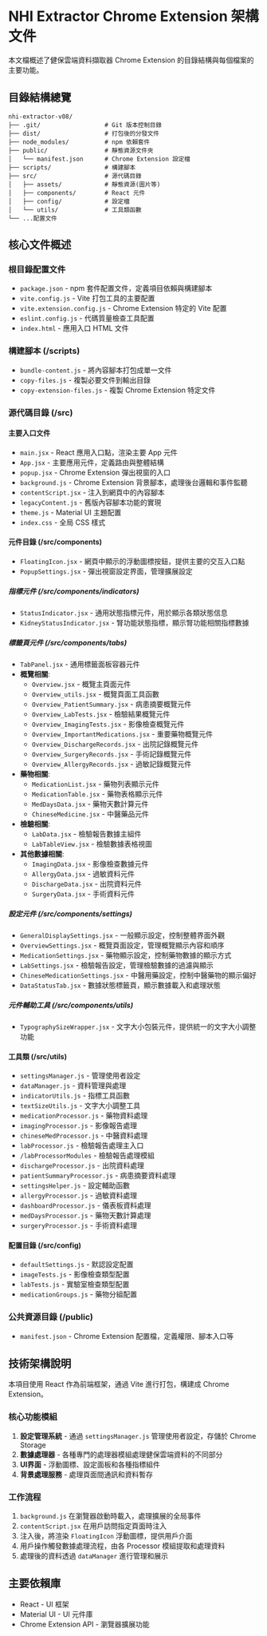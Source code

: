# NHI Extractor Chrome Extension 架構文件

本文檔概述了健保雲端資料擷取器 Chrome Extension 的目錄結構與每個檔案的主要功能。

## 目錄結構總覽

```
nhi-extractor-v08/
├── .git/                  # Git 版本控制目錄
├── dist/                  # 打包後的分發文件
├── node_modules/          # npm 依賴套件
├── public/                # 靜態資源文件夾
│   └── manifest.json      # Chrome Extension 設定檔
├── scripts/               # 構建腳本
├── src/                   # 源代碼目錄
│   ├── assets/            # 靜態資源(圖片等)
│   ├── components/        # React 元件
│   ├── config/            # 設定檔
│   └── utils/             # 工具類函數
└── ...配置文件
```

## 核心文件概述

### 根目錄配置文件

- `package.json` - npm 套件配置文件，定義項目依賴與構建腳本
- `vite.config.js` - Vite 打包工具的主要配置
- `vite.extension.config.js` - Chrome Extension 特定的 Vite 配置
- `eslint.config.js` - 代碼質量檢查工具配置
- `index.html` - 應用入口 HTML 文件

### 構建腳本 (/scripts)

- `bundle-content.js` - 將內容腳本打包成單一文件
- `copy-files.js` - 複製必要文件到輸出目錄
- `copy-extension-files.js` - 複製 Chrome Extension 特定文件

### 源代碼目錄 (/src)

#### 主要入口文件

- `main.jsx` - React 應用入口點，渲染主要 App 元件
- `App.jsx` - 主要應用元件，定義路由與整體結構
- `popup.jsx` - Chrome Extension 彈出視窗的入口
- `background.js` - Chrome Extension 背景腳本，處理後台邏輯和事件監聽
- `contentScript.jsx` - 注入到網頁中的內容腳本
- `legacyContent.js` - 舊版內容腳本功能的實現
- `theme.js` - Material UI 主題配置
- `index.css` - 全局 CSS 樣式

#### 元件目錄 (/src/components)

- `FloatingIcon.jsx` - 網頁中顯示的浮動圖標按鈕，提供主要的交互入口點
- `PopupSettings.jsx` - 彈出視窗設定界面，管理擴展設定

##### 指標元件 (/src/components/indicators)
- `StatusIndicator.jsx` - 通用狀態指標元件，用於顯示各類狀態信息
- `KidneyStatusIndicator.jsx` - 腎功能狀態指標，顯示腎功能相關指標數據

##### 標籤頁元件 (/src/components/tabs)
- `TabPanel.jsx` - 通用標籤面板容器元件
- **概覽相關**:
  - `Overview.jsx` - 概覽主頁面元件
  - `Overview_utils.jsx` - 概覽頁面工具函數
  - `Overview_PatientSummary.jsx` - 病患摘要概覽元件
  - `Overview_LabTests.jsx` - 檢驗結果概覽元件
  - `Overview_ImagingTests.jsx` - 影像檢查概覽元件
  - `Overview_ImportantMedications.jsx` - 重要藥物概覽元件
  - `Overview_DischargeRecords.jsx` - 出院記錄概覽元件
  - `Overview_SurgeryRecords.jsx` - 手術記錄概覽元件
  - `Overview_AllergyRecords.jsx` - 過敏記錄概覽元件
- **藥物相關**:
  - `MedicationList.jsx` - 藥物列表顯示元件
  - `MedicationTable.jsx` - 藥物表格顯示元件
  - `MedDaysData.jsx` - 藥物天數計算元件
  - `ChineseMedicine.jsx` - 中醫藥品元件
- **檢驗相關**:
  - `LabData.jsx` - 檢驗報告數據主組件
  - `LabTableView.jsx` - 檢驗數據表格視圖
- **其他數據相關**:
  - `ImagingData.jsx` - 影像檢查數據元件
  - `AllergyData.jsx` - 過敏資料元件
  - `DischargeData.jsx` - 出院資料元件
  - `SurgeryData.jsx` - 手術資料元件

##### 設定元件 (/src/components/settings)
- `GeneralDisplaySettings.jsx` - 一般顯示設定，控制整體界面外觀
- `OverviewSettings.jsx` - 概覽頁面設定，管理概覽顯示內容和順序
- `MedicationSettings.jsx` - 藥物顯示設定，控制藥物數據的顯示方式
- `LabSettings.jsx` - 檢驗報告設定，管理檢驗數據的過濾與顯示
- `ChineseMedicationSettings.jsx` - 中醫用藥設定，控制中醫藥物的顯示偏好
- `DataStatusTab.jsx` - 數據狀態標籤頁，顯示數據載入和處理狀態

##### 元件輔助工具 (/src/components/utils)
- `TypographySizeWrapper.jsx` - 文字大小包裝元件，提供統一的文字大小調整功能

#### 工具類 (/src/utils)

- `settingsManager.js` - 管理使用者設定
- `dataManager.js` - 資料管理與處理
- `indicatorUtils.js` - 指標工具函數
- `textSizeUtils.js` - 文字大小調整工具
- `medicationProcessor.js` - 藥物資料處理
- `imagingProcessor.js` - 影像報告處理
- `chineseMedProcessor.js` - 中醫資料處理
- `labProcessor.js` - 檢驗報告處理主入口
- `/labProcessorModules` - 檢驗報告處理模組
- `dischargeProcessor.js` - 出院資料處理
- `patientSummaryProcessor.js` - 病患摘要資料處理
- `settingsHelper.js` - 設定輔助函數
- `allergyProcessor.js` - 過敏資料處理
- `dashboardProcessor.js` - 儀表板資料處理
- `medDaysProcessor.js` - 藥物天數計算處理
- `surgeryProcessor.js` - 手術資料處理

#### 配置目錄 (/src/config)

- `defaultSettings.js` - 默認設定配置
- `imageTests.js` - 影像檢查類型配置
- `labTests.js` - 實驗室檢查類型配置
- `medicationGroups.js` - 藥物分組配置

### 公共資源目錄 (/public)

- `manifest.json` - Chrome Extension 配置檔，定義權限、腳本入口等

## 技術架構說明

本項目使用 React 作為前端框架，通過 Vite 進行打包，構建成 Chrome Extension。

### 核心功能模組

1. **設定管理系統** - 通過 `settingsManager.js` 管理使用者設定，存儲於 Chrome Storage
2. **數據處理器** - 各種專門的處理器模組處理健保雲端資料的不同部分
3. **UI界面** - 浮動圖標、設定面板和各種指標組件
4. **背景處理服務** - 處理頁面間通訊和資料暫存

### 工作流程

1. `background.js` 在瀏覽器啟動時載入，處理擴展的全局事件
2. `contentScript.jsx` 在用戶訪問指定頁面時注入
3. 注入後，將渲染 `FloatingIcon` 浮動圖標，提供用戶介面
4. 用戶操作觸發數據處理流程，由各 Processor 模組提取和處理資料
5. 處理後的資料透過 `dataManager` 進行管理和展示

## 主要依賴庫

- React - UI 框架
- Material UI - UI 元件庫
- Chrome Extension API - 瀏覽器擴展功能
